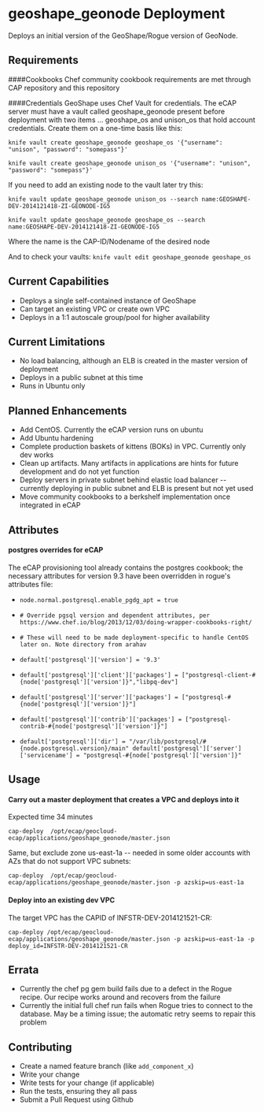 geoshape_geonode Deployment
===========================
Deploys an initial version of the GeoShape/Rogue version of GeoNode.

Requirements
------------
####Cookbooks
Chef community cookbook requirements are met through CAP repository and this repository

####Credentials
GeoShape uses Chef Vault for credentials.  The eCAP server must have a vault called geoshape_geonode present before deployment with two items ... geoshape_os and unison_os that hold account credentials.  Create them on a one-time basis like this:

`knife vault create geoshape_geonode geoshape_os '{"username": "unison", "password": "somepass"}'`

`knife vault create geoshape_geonode unison_os '{"username": "unison", "password": "somepass"}'`
	
If you need to add an existing node to the vault later try this:

`knife vault update geoshape_geonode unison_os --search name:GEOSHAPE-DEV-2014121418-ZI-GEONODE-IG5`

`knife vault update geoshape_geonode geoshape_os --search name:GEOSHAPE-DEV-2014121418-ZI-GEONODE-IG5`

Where the name is the CAP-ID/Nodename of the desired node

And to check your vaults:
`knife vault edit geoshape_geonode geoshape_os`

Current Capabilities
--------------------
- Deploys a single self-contained instance of GeoShape
- Can target an existing VPC or create own VPC
- Deploys in a 1:1 autoscale group/pool for higher availability

Current Limitations
-------------------
- No load balancing, although an ELB is created in the master version of deployment
- Deploys in a public subnet at this time
- Runs in Ubuntu only

Planned Enhancements
--------------------
- Add CentOS.  Currently the eCAP version runs on ubuntu 
- Add Ubuntu hardening
- Complete production baskets of kittens (BOKs) in VPC.  Currently only dev works
- Clean up artifacts.  Many artifacts in applications are hints for future development and do not yet function
- Deploy servers in private subnet behind elastic load balancer -- currently deploying in public subnet and ELB is present but not yet used
- Move community cookbooks to a berkshelf implementation once integrated in eCAP

Attributes
-----------
#### postgres overrides for eCAP
The eCAP provisioning tool already contains the postgres cookbook; the necessary attributes for version 9.3 have been overridden in rogue's attributes file:

- `node.normal.postgresql.enable_pgdg_apt = true`

- `# Override pgsql version and dependent attributes, per https://www.chef.io/blog/2013/12/03/doing-wrapper-cookbooks-right/`
- `# These will need to be made deployment-specific to handle CentOS later on. Note directory from arahav`
- `default['postgresql']['version'] = '9.3'`
- `default['postgresql']['client']['packages'] = ["postgresql-client-#{node['postgresql']['version']}","libpq-dev"]`
- `default['postgresql']['server']['packages'] = ["postgresql-#{node['postgresql']['version']}"]`
- `default['postgresql']['contrib']['packages'] = ["postgresql-contrib-#{node['postgresql']['version']}"]`
- `default['postgresql']['dir'] = "/var/lib/postgresql/#{node.postgresql.version}/main"
default['postgresql']['server']['servicename'] = "postgresql-#{node['postgresql']['version']}"`


Usage
-----
#### Carry out a master deployment that creates a VPC and deploys into it
Expected time 34 minutes

`cap-deploy  /opt/ecap/geocloud-ecap/applications/geoshape_geonode/master.json`

Same, but exclude zone us-east-1a -- needed in some older accounts with AZs that do not support VPC subnets:

`cap-deploy  /opt/ecap/geocloud-ecap/applications/geoshape_geonode/master.json -p azskip=us-east-1a`
#### Deploy into an existing dev VPC
The target VPC has the CAPID of INFSTR-DEV-2014121521-CR:

`cap-deploy /opt/ecap/geocloud-ecap/applications/geoshape_geonode/master.json -p azskip=us-east-1a -p deploy_id=INFSTR-DEV-2014121521-CR`

Errata
------
- Currently the chef pg gem build fails due to a defect in the Rogue recipe.  Our recipe works around and recovers from the failure
- Currently the initial full chef run fails when Rogue tries to connect to the database.  May be a timing issue; the automatic retry seems to repair this problem


Contributing
------------
- Create a named feature branch (like `add_component_x`)
- Write your change
- Write tests for your change (if applicable)
- Run the tests, ensuring they all pass
- Submit a Pull Request using Github
